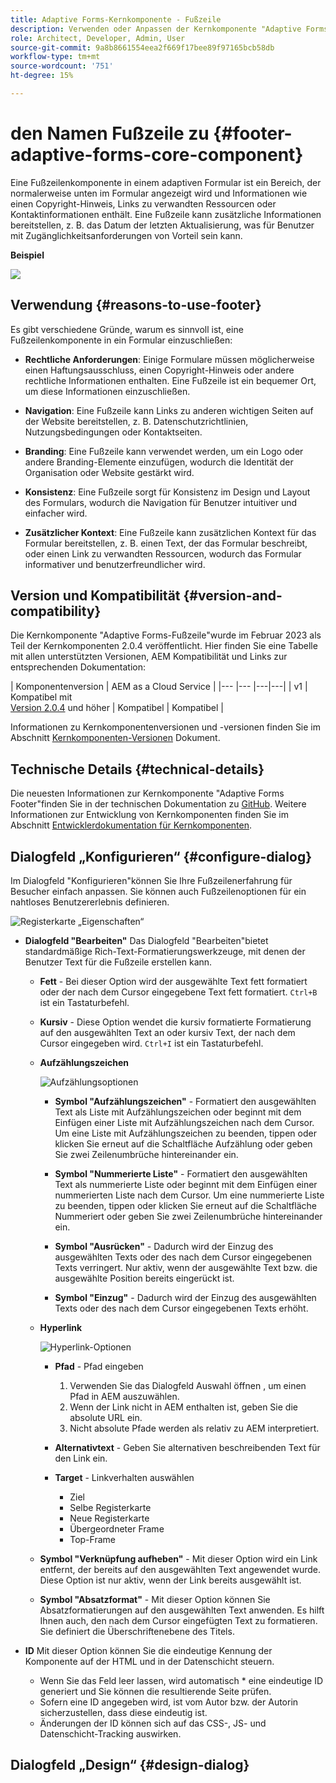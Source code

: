 ```yaml
---
title: Adaptive Forms-Kernkomponente - Fußzeile
description: Verwenden oder Anpassen der Kernkomponente "Adaptive Forms-Fußzeile".
role: Architect, Developer, Admin, User
source-git-commit: 9a8b8661554eea2f669f17bee89f97165bcb58db
workflow-type: tm+mt
source-wordcount: '751'
ht-degree: 15%

---
```



# den Namen Fußzeile zu {#footer-adaptive-forms-core-component}

Eine Fußzeilenkomponente in einem adaptiven Formular ist ein Bereich, der normalerweise unten im Formular angezeigt wird und Informationen wie einen Copyright-Hinweis, Links zu verwandten Ressourcen oder Kontaktinformationen enthält. Eine Fußzeile kann zusätzliche Informationen bereitstellen, z. B. das Datum der letzten Aktualisierung, was für Benutzer mit Zugänglichkeitsanforderungen von Vorteil sein kann.

**Beispiel**

![](/help/adaptive-forms/assets/footer.png)

## Verwendung {#reasons-to-use-footer}

Es gibt verschiedene Gründe, warum es sinnvoll ist, eine Fußzeilenkomponente in ein Formular einzuschließen:

* **Rechtliche Anforderungen**: Einige Formulare müssen möglicherweise einen Haftungsausschluss, einen Copyright-Hinweis oder andere rechtliche Informationen enthalten. Eine Fußzeile ist ein bequemer Ort, um diese Informationen einzuschließen.

* **Navigation**: Eine Fußzeile kann Links zu anderen wichtigen Seiten auf der Website bereitstellen, z. B. Datenschutzrichtlinien, Nutzungsbedingungen oder Kontaktseiten.

* **Branding**: Eine Fußzeile kann verwendet werden, um ein Logo oder andere Branding-Elemente einzufügen, wodurch die Identität der Organisation oder Website gestärkt wird.

* **Konsistenz**: Eine Fußzeile sorgt für Konsistenz im Design und Layout des Formulars, wodurch die Navigation für Benutzer intuitiver und einfacher wird.

* **Zusätzlicher Kontext**: Eine Fußzeile kann zusätzlichen Kontext für das Formular bereitstellen, z. B. einen Text, der das Formular beschreibt, oder einen Link zu verwandten Ressourcen, wodurch das Formular informativer und benutzerfreundlicher wird.

## Version und Kompatibilität {#version-and-compatibility}

Die Kernkomponente &quot;Adaptive Forms-Fußzeile&quot;wurde im Februar 2023 als Teil der Kernkomponenten 2.0.4 veröffentlicht. Hier finden Sie eine Tabelle mit allen unterstützten Versionen, AEM Kompatibilität und Links zur entsprechenden Dokumentation:

| Komponentenversion | AEM as a Cloud Service |
|--- |--- |---|---|
| v1 | Kompatibel mit<br>[Version 2.0.4](/help/versions.md) und höher | Kompatibel | Kompatibel |

Informationen zu Kernkomponentenversionen und -versionen finden Sie im Abschnitt [Kernkomponenten-Versionen](/help/versions.md) Dokument.

<!-- ## Sample Component Output {#sample-component-output}

To experience the Accordion Component as well as see examples of its configuration options as well as HTML and JSON output, visit the [Component Library](https://adobe.com/go/aem_cmp_library_accordion). -->

## Technische Details {#technical-details}

Die neuesten Informationen zur Kernkomponente &quot;Adaptive Forms Footer&quot;finden Sie in der technischen Dokumentation zu [GitHub](https://github.com/adobe/aem-core-forms-components/tree/master/ui.af.apps/src/main/content/jcr_root/apps/core/fd/components/form/footer/v1/footer). Weitere Informationen zur Entwicklung von Kernkomponenten finden Sie im Abschnitt [Entwicklerdokumentation für Kernkomponenten](/help/developing/overview.md).


## Dialogfeld „Konfigurieren“ {#configure-dialog}

Im Dialogfeld &quot;Konfigurieren&quot;können Sie Ihre Fußzeilenerfahrung für Besucher einfach anpassen. Sie können auch Fußzeilenoptionen für ein nahtloses Benutzererlebnis definieren.

![Registerkarte „Eigenschaften“](/help/adaptive-forms/assets/footer_propertiestab.png)

* **Dialogfeld &quot;Bearbeiten&quot;**
Das Dialogfeld &quot;Bearbeiten&quot;bietet standardmäßige Rich-Text-Formatierungswerkzeuge, mit denen der Benutzer Text für die Fußzeile erstellen kann.

   * **Fett** - Bei dieser Option wird der ausgewählte Text fett formatiert oder der nach dem Cursor eingegebene Text fett formatiert. `Ctrl+B` ist ein Tastaturbefehl.

   * **Kursiv** - Diese Option wendet die kursiv formatierte Formatierung auf den ausgewählten Text an oder kursiv Text, der nach dem Cursor eingegeben wird. `Ctrl+I` ist ein Tastaturbefehl.

   * **Aufzählungszeichen**

      ![Aufzählungsoptionen](/help/adaptive-forms/assets/footer_bullet.png)

      * **Symbol &quot;Aufzählungszeichen&quot;** - Formatiert den ausgewählten Text als Liste mit Aufzählungszeichen oder beginnt mit dem Einfügen einer Liste mit Aufzählungszeichen nach dem Cursor. Um eine Liste mit Aufzählungszeichen zu beenden, tippen oder klicken Sie erneut auf die Schaltfläche Aufzählung oder geben Sie zwei Zeilenumbrüche hintereinander ein.

      * **Symbol &quot;Nummerierte Liste&quot;** - Formatiert den ausgewählten Text als nummerierte Liste oder beginnt mit dem Einfügen einer nummerierten Liste nach dem Cursor. Um eine nummerierte Liste zu beenden, tippen oder klicken Sie erneut auf die Schaltfläche Nummeriert oder geben Sie zwei Zeilenumbrüche hintereinander ein.

      * **Symbol &quot;Ausrücken&quot;** - Dadurch wird der Einzug des ausgewählten Texts oder des nach dem Cursor eingegebenen Texts verringert. Nur aktiv, wenn der ausgewählte Text bzw. die ausgewählte Position bereits eingerückt ist.

      * **Symbol &quot;Einzug&quot;** - Dadurch wird der Einzug des ausgewählten Texts oder des nach dem Cursor eingegebenen Texts erhöht.
   * **Hyperlink**

      ![Hyperlink-Optionen](/help/adaptive-forms/assets/footer_link.png)


      * **Pfad** - Pfad eingeben
         1. Verwenden Sie das Dialogfeld Auswahl öffnen , um einen Pfad in AEM auszuwählen.
         1. Wenn der Link nicht in AEM enthalten ist, geben Sie die absolute URL ein.
         1. Nicht absolute Pfade werden als relativ zu AEM interpretiert.
      * **Alternativtext** - Geben Sie alternativen beschreibenden Text für den Link ein.

      * **Target** - Linkverhalten auswählen
         * Ziel
         * Selbe Registerkarte
         * Neue Registerkarte
         * Übergeordneter Frame
         * Top-Frame
   * **Symbol &quot;Verknüpfung aufheben&quot;** - Mit dieser Option wird ein Link entfernt, der bereits auf den ausgewählten Text angewendet wurde. Diese Option ist nur aktiv, wenn der Link bereits ausgewählt ist.

   * **Symbol &quot;Absatzformat&quot;** - Mit dieser Option können Sie Absatzformatierungen auf den ausgewählten Text anwenden. Es hilft Ihnen auch, den nach dem Cursor eingefügten Text zu formatieren. Sie definiert die Überschriftenebene des Titels.



* **ID**
Mit dieser Option können Sie die eindeutige Kennung der Komponente auf der HTML und in der Datenschicht steuern.

   * Wenn Sie das Feld leer lassen, wird automatisch * eine eindeutige ID generiert und Sie können die resultierende Seite prüfen.
   * Sofern eine ID angegeben wird, ist vom Autor bzw. der Autorin sicherzustellen, dass diese eindeutig ist.
   * Änderungen der ID können sich auf das CSS-, JS- und Datenschicht-Tracking auswirken.

## Dialogfeld „Design“ {#design-dialog}



